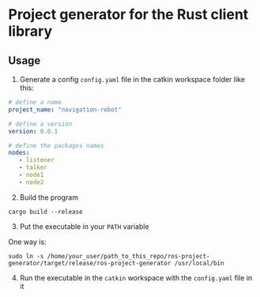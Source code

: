 # Project generator for the Rust client library

## Usage

1. Generate a config `config.yaml` file in the catkin workspace folder like this:

```yaml
# define a name
project_name: "navigation-robot"

# define a version
version: 0.0.1

# define the packages names
nodes:
   - listener
   - talker
   - node1
   - node2
```

2. Build the program

`cargo build --release`

3. Put the executable in your `PATH` variable

One way is:

`sudo ln -s /home/your_user/path_to_this_repo/ros-project-generator/target/release/ros-project-generator /usr/local/bin`

4. Run the executable in the `catkin` workspace with the `config.yaml` file in it
